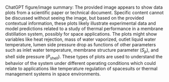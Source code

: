 ChatGPT figure/image summary: The provided image appears to show data plots from a scientific paper or technical document. Specific content cannot be discussed without seeing the image, but based on the provided contextual information, these plots likely illustrate experimental data and model predictions related to a study of thermal performance in a membrane distillation system, possibly for space applications. The plots might show variables like heat rejection, mass of water vaporized, outlet liquid water temperature, lumen side pressure drop as functions of other parameters such as inlet water temperature, membrane structure parameter ($S_p$), and shell side pressure ($P_{\text{shell}}$). These types of plots are used to understand the behavior of the system under different operating conditions which could relate to applications like temperature regulation of spacesuits or thermal management systems in space environments.